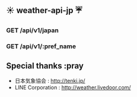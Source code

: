 ## :sunny: weather-api-jp :umbrella:

### GET /api/v1/japan

### GET /api/v1/:pref_name

## Special thanks :pray

- 日本気象協会 : http://tenki.jp/
- LINE Corporation : http://weather.livedoor.com/
